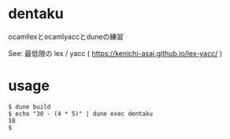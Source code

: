 # dentaku
ocamllexとocamlyaccとduneの練習

See: 最低限の lex / yacc ( https://kenichi-asai.github.io/lex-yacc/ )

# usage
```
$ dune build
$ echo "30 - (4 * 5)" | dune exec dentaku
10
$
```
